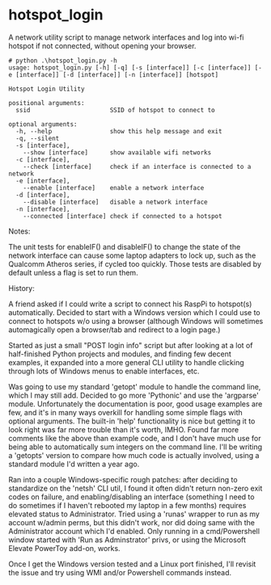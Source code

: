 # hotspot_login

A network utility script to manage network interfaces and log into wi-fi hotspot if not connected, without opening your browser.
```
# python .\hotspot_login.py -h
usage: hotspot_login.py [-h] [-q] [-s [interface]] [-c [interface]] [-e [interface]] [-d [interface]] [-n [interface]] [hotspot]

Hotspot Login Utility

positional arguments:
  ssid                      SSID of hotspot to connect to

optional arguments:
  -h, --help                show this help message and exit
  -q, --silent
  -s [interface],
    --show [interface]      show available wifi networks
  -c [interface],
    --check [interface]     check if an interface is connected to a network
  -e [interface],
    --enable [interface]    enable a network interface
  -d [interface],
    --disable [interface]   disable a network interface
  -n [interface],
    --connected [interface] check if connected to a hotspot
```

Notes:

The unit tests for enableIF() and disableIF() to change the state of the network interface can cause some laptop adapters to lock up, such as the Qualcomm Atheros series, if cycled too quickly. Those tests are disabled by default unless a flag is set to run them.

History:

A friend asked if I could write a script to connect his RaspPi to hotspot(s) automatically. Decided to start with a Windows version which I could use to connect to hotspots w/o using a browser (although Windows will sometimes automagically open a browser/tab and redirect to a login page.)

Started as just a small "POST login info" script but after looking at a lot of half-finished Python projects and modules, and finding few decent examples, it expanded into a more general CLI utility to handle clicking through lots of Windows menus to enable interfaces, etc.

Was going to use my standard 'getopt' module to handle the command line, which I may still add. Decided to go more 'Pythonic' and use the 'argparse' module. Unfortunately the documentation is poor, good usage examples are few, and it's in many ways overkill for handling some simple flags with optional arguments. The built-in 'help' functionality is nice but getting it to look right was far more trouble than it's worth, IMHO. Found far more comments like the above than example code, and I don't have much use for being able to automatically sum integers on the command line. I'll be writing a 'getopts' version to compare how much code is actually involved, using a standard module I'd written a year ago.

Ran into a couple Windows-specific rough patches: after deciding to standardize on the 'netsh' CLI util, I found it often didn't return non-zero exit codes on failure, and enabling/disabling an interface (something I need to do sometimes if I haven't rebooted my laptop in a few months) requires elevated status to Administrator. Tried using a 'runas' wrapper to run as my account w/admin perms, but this didn't work, nor did doing same with the Administrator account which I'd enabled. Only running in a cmd/Powershell window started with 'Run as Adminstrator' privs, or using the Microsoft Elevate PowerToy add-on, works.

Once I get the Windows version tested and a Linux port finished, I'll revisit the issue and try using WMI and/or Powershell commands instead.
